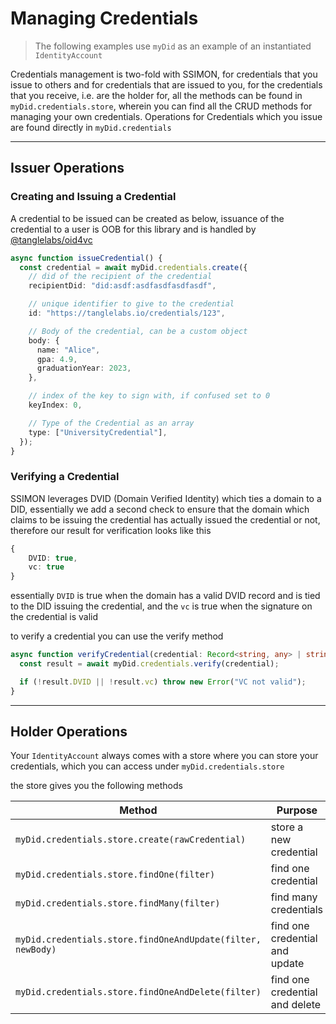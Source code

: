 # Managing Credentials

> The following examples use `myDid` as an example of an instantiated `IdentityAccount`

Credentials management is two-fold with SSIMON, for credentials that you issue to others and for credentials that are issued to you, for the credentials that you receive, i.e. are the holder for, all the methods can be found in `myDid.credentials.store`, wherein you can find all the CRUD methods for managing your own credentials. Operations for Credentials which you issue are found directly in `myDid.credentials`

---

## Issuer Operations

### Creating and Issuing a Credential

A credential to be issued can be created as below, issuance of the credential to a user is OOB for this library and is handled by [@tanglelabs/oid4vc]("https://github.com/tangle-labs/oid4vc")

```ts
async function issueCredential() {
  const credential = await myDid.credentials.create({
    // did of the recipient of the credential
    recipientDid: "did:asdf:asdfasdfasdfasdf",

    // unique identifier to give to the credential
    id: "https://tanglelabs.io/credentials/123",

    // Body of the credential, can be a custom object
    body: {
      name: "Alice",
      gpa: 4.9,
      graduationYear: 2023,
    },

    // index of the key to sign with, if confused set to 0
    keyIndex: 0,

    // Type of the Credential as an array
    type: ["UniversityCredential"],
  });
}
```

### Verifying a Credential

SSIMON leverages DVID (Domain Verified Identity) which ties a domain to a DID, essentially we add a second check to ensure that the domain which claims to be issuing the credential has actually issued the credential or not, therefore our result for verification looks like this

```ts
{
    DVID: true,
    vc: true
}
```

essentially `DVID` is true when the domain has a valid DVID record and is tied to the DID issuing the credential, and the `vc` is true when the signature on the credential is valid

to verify a credential you can use the verify method

```ts
async function verifyCredential(credential: Record<string, any> | string) {
  const result = await myDid.credentials.verify(credential);

  if (!result.DVID || !result.vc) throw new Error("VC not valid");
}
```

---

## Holder Operations

Your `IdentityAccount` always comes with a store where you can store your credentials, which you can access under `myDid.credentials.store`

the store gives you the following methods

| Method                                                      | Purpose                        |
| ----------------------------------------------------------- | ------------------------------ |
| `myDid.credentials.store.create(rawCredential)`             | store a new credential         |
| `myDid.credentials.store.findOne(filter)`                   | find one credential            |
| `myDid.credentials.store.findMany(filter)`                  | find many credentials          |
| `myDid.credentials.store.findOneAndUpdate(filter, newBody)` | find one credential and update |
| `myDid.credentials.store.findOneAndDelete(filter)`          | find one credential and delete |
